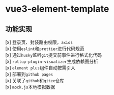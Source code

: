 # vue3-element-template

## 功能实现

[x] 登录页、封装路由权限，`axios`  
[x] 使用`eslint`和`prettier`进行代码规范  
[x] 通过`husky`监听`git`提交前事件进行格式化代码  
[x] `rollup-plugin-visualizer`生成依赖图分析  
[x] `element plus`组件自动按需引入  
[x] 部署到`github pages`  
[x] 关联了`github`和`gitee`仓库  
[x] `mock.js`本地模拟数据
